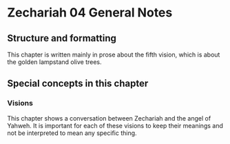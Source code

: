 # Zechariah 04 General Notes
## Structure and formatting

This chapter is written mainly in prose about the fifth vision, which is about the golden lampstand olive trees.

## Special concepts in this chapter

### Visions
This chapter shows a conversation between Zechariah and the angel of Yahweh. It is important for each of these visions to keep their meanings and not be interpreted to mean any specific thing.